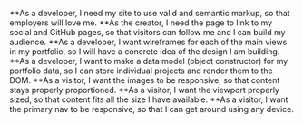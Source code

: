 **As a developer, I need my site to use valid and semantic markup, so that employers will love me.
**As the creator, I need the page to link to my social and GitHub pages, so that visitors can follow me and I can build my audience.
**As a developer, I want wireframes for each of the main views in my portfolio, so I will have a concrete idea of the design I am building.
**As a developer, I want to make a data model (object constructor) for my portfolio data, so I can store individual projects and render them to the DOM.
**As a visitor, I want the images to be responsive, so that content stays properly proportioned.
**As a visitor, I want the viewport properly sized, so that content fits all the size I have available.
**As a visitor, I want the primary nav to be responsive, so that I can get around using any device.